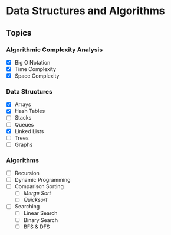 # Data Structures and Algorithms

## Topics

### Algorithmic Complexity Analysis
- [X] Big O Notation
- [X] Time Complexity
- [X] Space Complexity

### Data Structures
- [X] Arrays
- [X] Hash Tables
- [ ] Stacks
- [ ] Queues
- [X] Linked Lists
- [ ] Trees
- [ ] Graphs

### Algorithms
- [ ] Recursion
- [ ] Dynamic Programming
- [ ] Comparison Sorting
  - [ ] *Merge Sort*
  - [ ] *Quicksort*
- [ ] Searching
  - [ ] Linear Search
  - [ ] Binary Search
  - [ ] BFS & DFS